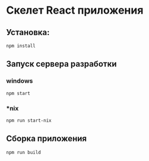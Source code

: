 # Скелет React приложения

## Установка:
`npm install`

## Запуск сервера разработки

### windows
`npm start`

### *nix
`npm run start-nix`

## Сборка приложения
`npm run build`
